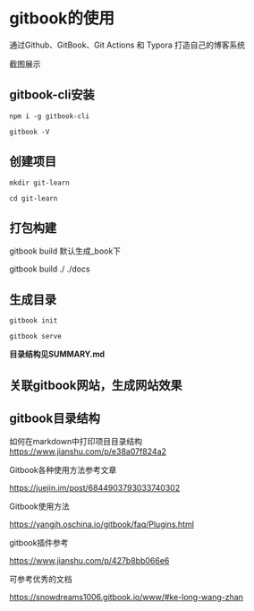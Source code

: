 # gitbook的使用

通过Github、GitBook、Git Actions 和 Typora 打造自己的博客系统

截图展示
## gitbook-cli安装

```
npm i -g gitbook-cli

gitbook -V
```
## 创建项目

```
mkdir git-learn

cd git-learn
```

## 打包构建

gitbook build 默认生成_book下

gitbook build ./ ./docs

## 生成目录

```
gitbook init

gitbook serve

```
__目录结构见SUMMARY.md__

## 关联gitbook网站，生成网站效果



## gitbook目录结构


如何在markdown中打印项目目录结构
https://www.jianshu.com/p/e38a07f824a2


Gitbook各种使用方法参考文章

https://juejin.im/post/6844903793033740302

Gitbook使用方法

https://yangjh.oschina.io/gitbook/faq/Plugins.html

gitbook插件参考

https://www.jianshu.com/p/427b8bb066e6

可参考优秀的文档

https://snowdreams1006.gitbook.io/www/#ke-long-wang-zhan
